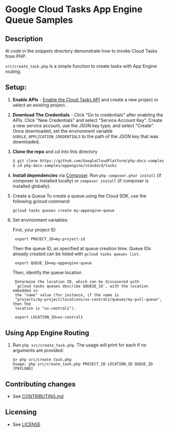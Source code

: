 # Google Cloud Tasks App Engine Queue Samples

## Description

Al code in the snippets directory demonstrate how to invoke Cloud Tasks from PHP.

`src/create_task.php` is a simple function to create tasks with App Engine routing.

## Setup:

1.  **Enable APIs** - [Enable the Cloud Tasks API](https://console.cloud.google.com/flows/enableapi?apiid=cloudtasks)
    and create a new project or select an existing project.
2.  **Download The Credentials** - Click "Go to credentials" after enabling the APIs. Click "New Credentials"
    and select "Service Account Key". Create a new service account, use the JSON key type, and
    select "Create". Once downloaded, set the environment variable `GOOGLE_APPLICATION_CREDENTIALS`
    to the path of the JSON key that was downloaded.
3.  **Clone the repo** and cd into this directory

    ```sh
    $ git clone https://github.com/GoogleCloudPlatform/php-docs-samples
    $ cd php-docs-samples/appengine/standard/tasks
    ```
4.  **Install dependencies** via [Composer](http://getcomposer.org/doc/00-intro.md).
    Run `php composer.phar install` (if composer is installed locally) or `composer install`
    (if composer is installed globally).
5.  Create a Queue
    To create a queue using the Cloud SDK, use the following gcloud command:
    ```sh
    gcloud tasks queues create my-appengine-queue
    ```
6. Set environment variables:

    First, your project ID:

        export PROJECT_ID=my-project-id

    Then the queue ID, as specified at queue creation time. Queue IDs already
    created can be listed with `gcloud tasks queues list`.

        export QUEUE_ID=my-appengine-queue

    Then, identify the queue location

        Determine the location ID, which can be discovered with
        `gcloud tasks queues describe $QUEUE_ID`, with the location embedded in
        the "name" value (for instance, if the name is
        "projects/my-project/locations/us-central1/queues/my-pull-queue", then the
        location is "us-central1").

        export LOCATION_ID=us-central1

## Using App Engine Routing
1. Run `php src/create_task.php`. The usage will print for each if no arguments are provided:

    ```
    $> php src/create_task.php
    Usage: php src/create_task.php PROJECT_ID LOCATION_ID QUEUE_ID [PAYLOAD]
    ```

## Contributing changes

* See [CONTRIBUTING.md](../../CONTRIBUTING.md)

## Licensing

* See [LICENSE](../../LICENSE)

